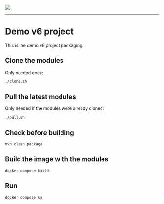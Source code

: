 <!--
 ___ _            _ _    _ _    __
/ __(_)_ __  _ __| (_)__(_) |_ /_/
\__ \ | '  \| '_ \ | / _| |  _/ -_)
|___/_|_|_|_| .__/_|_\__|_|\__\___|
            |_|
-->
![](https://cdn.jsdelivr.net/gh/simplicitesoftware/resources@latest/public/logo_simplicite/standard/logo250.png)
* * *

Demo v6 project
===============

This is the demo v6 project packaging.

Clone the modules
-----------------

Only needed once:

```bash
./clone.sh
```

Pull the latest modules
-----------------------

Only needed if the modules were already cloned:

```bash
./pull.sh
```

Check before building
---------------------

```bash
mvn clean package
```

Build the image with the modules
--------------------------------

```bash
docker compose build
```

Run
---

```bash
docker compose up
```
